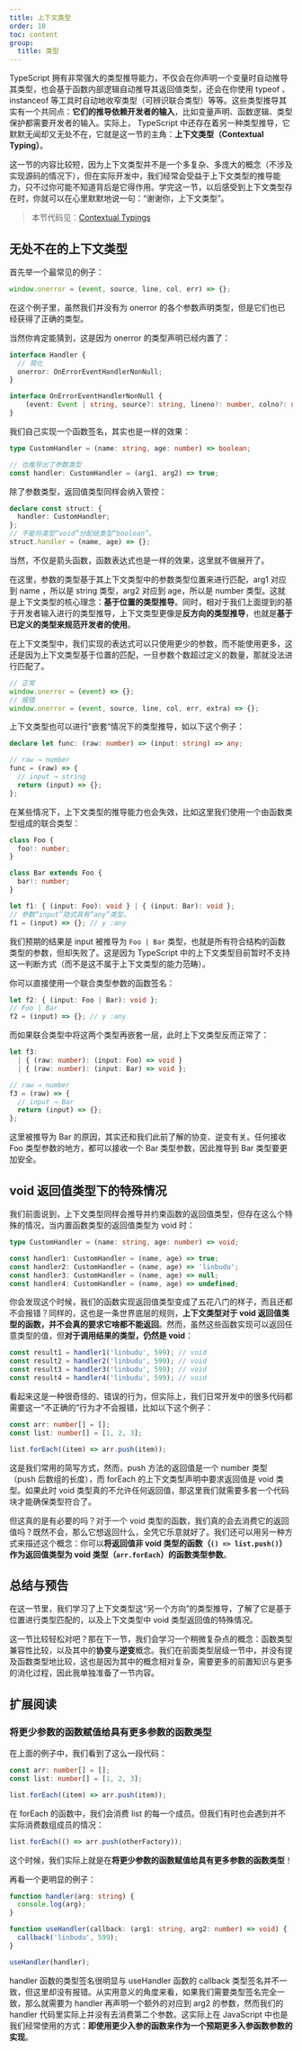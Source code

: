 ```yaml
---
title: 上下文类型
order: 10
toc: content
group:
  title: 类型
---
```


TypeScript 拥有非常强大的类型推导能力，不仅会在你声明一个变量时自动推导其类型，也会基于函数内部逻辑自动推导其返回值类型，还会在你使用 typeof 、instanceof 等工具时自动地收窄类型（可辨识联合类型）等等。这些类型推导其实有一个共同点：**它们的推导依赖开发者的输入**，比如变量声明、函数逻辑、类型保护都需要开发者的输入。实际上， TypeScript 中还存在着另一种类型推导，它默默无闻却又无处不在，它就是这一节的主角：**上下文类型（Contextual Typing）**。

这一节的内容比较短，因为上下文类型并不是一个多复杂、多庞大的概念（不涉及实现源码的情况下），但在实际开发中，我们经常会受益于上下文类型的推导能力，只不过你可能不知道背后是它得作用。学完这一节，以后感受到上下文类型存在时，你就可以在心里默默地说一句：“谢谢你，上下文类型”。

> 本节代码见：[Contextual Typings](https://link.juejin.cn/?target=https%3A%2F%2Fgithub.com%2Flinbudu599%2FTypeScript-Tiny-Book%2Ftree%2Fmain%2Fpackages%2F11-contextual-typing)

## 无处不在的上下文类型

首先举一个最常见的例子：

```typescript
window.onerror = (event, source, line, col, err) => {};
```

在这个例子里，虽然我们并没有为 onerror 的各个参数声明类型，但是它们也已经获得了正确的类型。

当然你肯定能猜到，这是因为 onerror 的类型声明已经内置了：

```typescript
interface Handler {
  // 简化
  onerror: OnErrorEventHandlerNonNull;
}

interface OnErrorEventHandlerNonNull {
    (event: Event | string, source?: string, lineno?: number, colno?: number, error?: Error): any;
}
```

我们自己实现一个函数签名，其实也是一样的效果：

```typescript
type CustomHandler = (name: string, age: number) => boolean;

// 也推导出了参数类型
const handler: CustomHandler = (arg1, arg2) => true;
```

除了参数类型，返回值类型同样会纳入管控：

```typescript
declare const struct: {
  handler: CustomHandler;
};
// 不能将类型“void”分配给类型“boolean”。
struct.handler = (name, age) => {};
```

当然，不仅是箭头函数，函数表达式也是一样的效果，这里就不做展开了。

在这里，参数的类型基于其上下文类型中的参数类型位置来进行匹配，arg1 对应到 name ，所以是 string 类型，arg2 对应到 age，所以是 number 类型。这就是上下文类型的核心理念：**基于位置的类型推导**。同时，相对于我们上面提到的基于开发者输入进行的类型推导，上下文类型更像是**反方向的类型推导**，也就是**基于已定义的类型来规范开发者的使用**。

在上下文类型中，我们实现的表达式可以只使用更少的参数，而不能使用更多，这还是因为上下文类型基于位置的匹配，一旦参数个数超过定义的数量，那就没法进行匹配了。

```typescript
// 正常
window.onerror = (event) => {};
// 报错
window.onerror = (event, source, line, col, err, extra) => {};
```

上下文类型也可以进行”嵌套“情况下的类型推导，如以下这个例子：

```typescript
declare let func: (raw: number) => (input: string) => any;

// raw → number
func = (raw) => {
  // input → string
  return (input) => {};
};
```

在某些情况下，上下文类型的推导能力也会失效，比如这里我们使用一个由函数类型组成的联合类型：

```typescript
class Foo {
  foo!: number;
}

class Bar extends Foo {
  bar!: number;
}

let f1: { (input: Foo): void } | { (input: Bar): void };
// 参数“input”隐式具有“any”类型。
f1 = (input) => {}; // y :any
```

我们预期的结果是 input 被推导为 `Foo | Bar` 类型，也就是所有符合结构的函数类型的参数，但却失败了。这是因为 TypeScript 中的上下文类型目前暂时不支持这一判断方式（而不是这不属于上下文类型的能力范畴）。

你可以直接使用一个联合类型参数的函数签名：

```typescript
let f2: { (input: Foo | Bar): void };
// Foo | Bar
f2 = (input) => {}; // y :any
```

而如果联合类型中将这两个类型再嵌套一层，此时上下文类型反而正常了：

```typescript
let f3:
  | { (raw: number): (input: Foo) => void }
  | { (raw: number): (input: Bar) => void };

// raw → number
f3 = (raw) => {
  // input → Bar
  return (input) => {};
};
```

这里被推导为 Bar 的原因，其实还和我们此前了解的协变、逆变有关。任何接收 Foo 类型参数的地方，都可以接收一个 Bar 类型参数，因此推导到 Bar 类型要更加安全。

## void 返回值类型下的特殊情况

我们前面说到，上下文类型同样会推导并约束函数的返回值类型，但存在这么个特殊的情况，当内置函数类型的返回值类型为 void 时：

```typescript
type CustomHandler = (name: string, age: number) => void;

const handler1: CustomHandler = (name, age) => true;
const handler2: CustomHandler = (name, age) => 'linbudu';
const handler3: CustomHandler = (name, age) => null;
const handler4: CustomHandler = (name, age) => undefined;
```

你会发现这个时候，我们的函数实现返回值类型变成了五花八门的样子，而且还都不会报错？同样的，这也是一条世界底层的规则，**上下文类型对于 void 返回值类型的函数，并不会真的要求它啥都不能返回**。然而，虽然这些函数实现可以返回任意类型的值，但**对于调用结果的类型，仍然是 void**：

```typescript
const result1 = handler1('linbudu', 599); // void
const result2 = handler2('linbudu', 599); // void
const result3 = handler3('linbudu', 599); // void
const result4 = handler4('linbudu', 599); // void
```

看起来这是一种很奇怪的、错误的行为，但实际上，我们日常开发中的很多代码都需要这一“不正确的”行为才不会报错，比如以下这个例子：

```typescript
const arr: number[] = [];
const list: number[] = [1, 2, 3];

list.forEach((item) => arr.push(item));
```

这是我们常用的简写方式，然而，push 方法的返回值是一个 number 类型（push 后数组的长度），而 forEach 的上下文类型声明中要求返回值是 void 类型。如果此时 void 类型真的不允许任何返回值，那这里我们就需要多套一个代码块才能确保类型符合了。

但这真的是有必要的吗？对于一个 void 类型的函数，我们真的会去消费它的返回值吗？既然不会，那么它想返回什么，全凭它乐意就好了。我们还可以用另一种方式来描述这个概念：你可以**将返回值非 void 类型的函数（`() => list.push()`）作为返回值类型为 void 类型（`arr.forEach`）的函数类型参数**。

## 总结与预告

在这一节里，我们学习了上下文类型这“另一个方向”的类型推导，了解了它是基于位置进行类型匹配的，以及上下文类型中 void 类型返回值的特殊情况。

这一节比较轻松对吧？那在下一节，我们会学习一个稍微复杂点的概念：函数类型兼容性比较，以及其中的**协变**与**逆变**概念。我们在前面类型层级一节中，并没有提及函数类型地比较，这也是因为其中的概念相对复杂，需要更多的前置知识与更多的消化过程，因此我单独准备了一节内容。

## 扩展阅读

### 将更少参数的函数赋值给具有更多参数的函数类型

在上面的例子中，我们看到了这么一段代码：

```typescript
const arr: number[] = [];
const list: number[] = [1, 2, 3];

list.forEach((item) => arr.push(item));
```

在 forEach 的函数中，我们会消费 list 的每一个成员。但我们有时也会遇到并不实际消费数组成员的情况：

```typescript
list.forEach(() => arr.push(otherFactory));
```

这个时候，我们实际上就是在**将更少参数的函数赋值给具有更多参数的函数类型**！

再看一个更明显的例子：

```typescript
function handler(arg: string) {
  console.log(arg);
}

function useHandler(callback: (arg1: string, arg2: number) => void) {
  callback('linbudu', 599);
}

useHandler(handler);
```

handler 函数的类型签名很明显与 useHandler 函数的 callback 类型签名并不一致，但这里却没有报错。从实用意义的角度来看，如果我们需要类型签名完全一致，那么就需要为 handler 再声明一个额外的对应到 arg2 的参数，然而我们的 handler 代码里实际上并没有去消费第二个参数。这实际上在 JavaScript 中也是我们经常使用的方式：**即使用更少入参的函数来作为一个预期更多入参函数参数的实现**。
